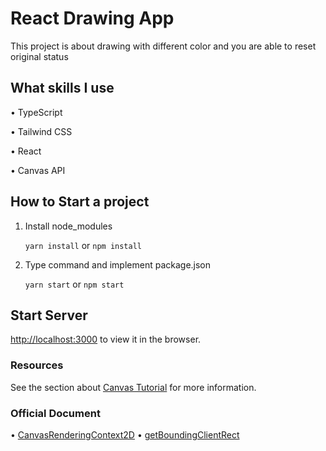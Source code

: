 # React Drawing App

This project is about drawing with different color and you are able to reset original status

## What skills I use

• TypeScript

• Tailwind CSS

• React

• Canvas API

## How to Start a project

1. Install node_modules


    `yarn install` or `npm install`


2. Type command and implement package.json

    
    `yarn start` or `npm start`

## Start Server
 [http://localhost:3000](http://localhost:3000) to view it in the browser.

### Resources

See the section about [Canvas Tutorial](https://www.youtube.com/watch?v=3GqUM4mEYKA) for more information.

### Official Document

• [CanvasRenderingContext2D](https://developer.mozilla.org/en-US/docs/Web/API/CanvasRenderingContext2D)
• [getBoundingClientRect](https://www.digitalocean.com/community/tutorials/js-getboundingclientrect)

